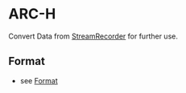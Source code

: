 # ARC-H

Convert Data from [StreamRecorder](https://github.com/microsoft/HoloLens2ForCV/tree/main/Samples/StreamRecorder) for further use.

## Format

- see [Format](./format.md)
